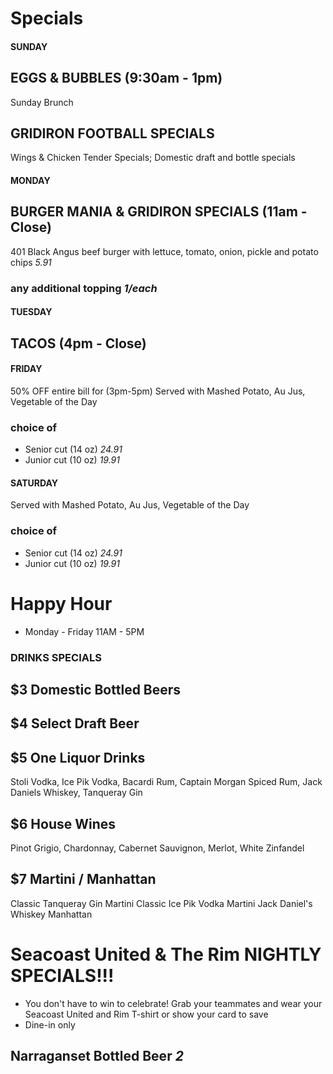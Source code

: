# Specials

#### SUNDAY

## EGGS & BUBBLES (9:30am - 1pm)
Sunday Brunch

## GRIDIRON FOOTBALL SPECIALS
Wings & Chicken Tender Specials; Domestic draft and bottle specials


#### MONDAY

## BURGER MANIA & GRIDIRON SPECIALS (11am - Close)
401 Black Angus beef burger with lettuce, tomato, onion, pickle and potato chips *5.91*
### any additional topping *1/each*

#### TUESDAY

## TACOS (4pm - Close)

#### FRIDAY 
50% OFF entire bill for (3pm-5pm) 
Served with Mashed Potato, Au Jus, Vegetable of the Day
### choice of
* Senior cut (14 oz) *24.91*
* Junior cut (10 oz) *19.91*

#### SATURDAY
Served with Mashed Potato, Au Jus, Vegetable of the Day
### choice of
* Senior cut (14 oz) *24.91*
* Junior cut (10 oz) *19.91*

# Happy Hour
* Monday - Friday 11AM - 5PM

### DRINKS SPECIALS

## $3 Domestic Bottled Beers

## $4 Select Draft Beer

## $5 One Liquor Drinks
Stoli Vodka, Ice Pik Vodka, Bacardi Rum, Captain Morgan Spiced Rum, Jack Daniels Whiskey, Tanqueray Gin

## $6 House Wines
Pinot Grigio, Chardonnay, Cabernet Sauvignon, Merlot, White Zinfandel

## $7 Martini / Manhattan
Classic Tanqueray Gin Martini
Classic Ice Pik Vodka Martini
Jack Daniel's Whiskey Manhattan


# Seacoast United & The Rim NIGHTLY SPECIALS!!!
* You don't have to win to celebrate! Grab your teammates and wear your Seacoast United and Rim T-shirt or show your card to save 
* Dine-in only 

## Narraganset Bottled Beer *2*

